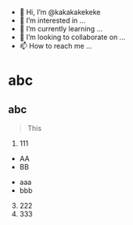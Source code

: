 - 👋 Hi, I’m @kakakakekeke
- 👀 I’m interested in ...
- 🌱 I’m currently learning ...
- 💞️ I’m looking to collaborate on ...
- 📫 How to reach me ...

<!---
kakakakekeke/kakakakekeke is a ✨ special ✨ repository because its `README.md` (this file) appears on your GitHub profile.
You can click the Preview link to take a look at your changes.
--->

# abc

abc
---


> This

1. 111
* AA
* BB
+ aaa
+ bbb
3. 222
4. 333




